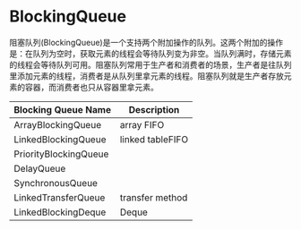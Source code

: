 # BlockingQueue



阻塞队列(BlockingQueue)是一个支持两个附加操作的队列。这两个附加的操作是：在队列为空时，获取元素的线程会等待队列变为非空。当队列满时，存储元素的线程会等待队列可用。阻塞队列常用于生产者和消费者的场景，生产者是往队列里添加元素的线程，消费者是从队列里拿元素的线程。阻塞队列就是生产者存放元素的容器，而消费者也只从容器里拿元素。

| Blocking Queue Name   | Description      |
| --------------------- | ---------------- |
| ArrayBlockingQueue    | array FIFO       |
| LinkedBlockingQueue   | linked tableFIFO |
| PriorityBlockingQueue |                  |
| DelayQueue            |                  |
| SynchronousQueue      |                  |
| LinkedTransferQueue   | transfer method  |
| LinkedBlockingDeque   | Deque            |



